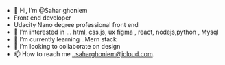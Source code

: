 - 👋 Hi, I’m @Sahar ghoniem
- Front end developer
- Udacity Nano degree professional front end
- 👀 I’m interested in ... html, css,js, ux figma , react, nodejs,python , Mysql
- 🌱 I’m currently learning ..Mern stack 
- 💞️ I’m looking to collaborate on design
- 📫 How to reach me ..saharghoniem@icloud.com.

<!---
Saharghoniem/Saharghoniem is a ✨ special ✨ repository because its `README.md` (this file) appears on your GitHub profile.
You can click the Preview link to take a look at your changes.
--->
